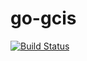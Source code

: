 # go-gcis

[![Build Status](https://travis-ci.com/minchao/go-gcis.svg?branch=master)](https://travis-ci.com/minchao/go-gcis)
